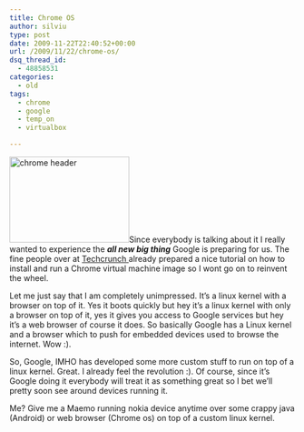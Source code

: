 ```yaml
---
title: Chrome OS
author: silviu
type: post
date: 2009-11-22T22:40:52+00:00
url: /2009/11/22/chrome-os/
dsq_thread_id:
  - 48858531
categories:
  - old
tags:
  - chrome
  - google
  - temp_on
  - virtualbox

---
```

<img decoding="async" loading="lazy" class="alignleft size-full wp-image-562" title="chrome header" src="http://blog.silviuvulcan.ro/wp-content/uploads/sites/2/2009/11/chrome-header.jpg" alt="chrome header" width="211" height="151" />Since everybody is talking about it I really wanted to experience the _**all new big thing**_ Google is preparing for us. The fine people over at <a href="http://www.techcrunch.com/2009/11/19/guide-install-google-chrome-os/" target="_blank" rel="noopener">Techcrunch </a>already prepared a nice tutorial on how to install and run a Chrome virtual machine image so I wont go on to reinvent the wheel.

Let me just say that I am completely unimpressed. It&#8217;s a linux kernel with a browser on top of it. Yes it boots quickly but hey it&#8217;s a linux kernel with only a browser on top of it, yes it gives you access to Google services but hey it&#8217;s a web browser of course it does. So basically Google has a Linux kernel and a browser which to push for embedded devices used to browse the internet. Wow :).

So, Google, IMHO has developed some more custom stuff to run on top of a linux kernel. Great. I already feel the revolution :). Of course, since it&#8217;s Google doing it everybody will treat it as something great so I bet we&#8217;ll pretty soon see around devices running it.

Me? Give me a Maemo running nokia device anytime over some crappy java (Android) or web browser (Chrome os) on top of a custom linux kernel.